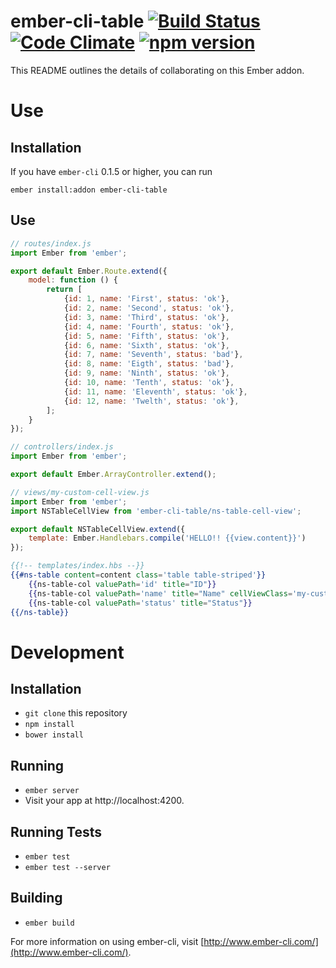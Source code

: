 # ember-cli-table [![Build Status](https://travis-ci.org/MichaelLNorth/ember-cli-table.svg)](https://travis-ci.org/MichaelLNorth/ember-cli-table) [![Code Climate](https://codeclimate.com/github/MichaelLNorth/ember-cli-table/badges/gpa.svg)](https://codeclimate.com/github/MichaelLNorth/ember-cli-table) [![npm version](https://badge.fury.io/js/ember-cli-table.svg)](http://badge.fury.io/js/ember-cli-table)

This README outlines the details of collaborating on this Ember addon.
# Use

## Installation

If you have `ember-cli` 0.1.5 or higher, you can run
```
ember install:addon ember-cli-table
```

## Use

```js
// routes/index.js
import Ember from 'ember';

export default Ember.Route.extend({
	model: function () {
		return [
			{id: 1, name: 'First', status: 'ok'},
			{id: 2, name: 'Second', status: 'ok'},
			{id: 3, name: 'Third', status: 'ok'},
			{id: 4, name: 'Fourth', status: 'ok'},
			{id: 5, name: 'Fifth', status: 'ok'},
			{id: 6, name: 'Sixth', status: 'ok'},
			{id: 7, name: 'Seventh', status: 'bad'},
			{id: 8, name: 'Eigth', status: 'bad'},
			{id: 9, name: 'Ninth', status: 'ok'},
			{id: 10, name: 'Tenth', status: 'ok'},
			{id: 11, name: 'Eleventh', status: 'ok'},
			{id: 12, name: 'Twelth', status: 'ok'},
		];
	}
});

// controllers/index.js
import Ember from 'ember';

export default Ember.ArrayController.extend();

// views/my-custom-cell-view.js
import Ember from 'ember';
import NSTableCellView from 'ember-cli-table/ns-table-cell-view';

export default NSTableCellView.extend({
	template: Ember.Handlebars.compile('HELLO!! {{view.content}}')
});


```

```hbs
{{!-- templates/index.hbs --}}
{{#ns-table content=content class='table table-striped'}}
	{{ns-table-col valuePath='id' title="ID"}}
	{{ns-table-col valuePath='name' title="Name" cellViewClass='my-custom-cell-view'}}
	{{ns-table-col valuePath='status' title="Status"}}
{{/ns-table}}
```

# Development

## Installation

* `git clone` this repository
* `npm install`
* `bower install`

## Running

* `ember server`
* Visit your app at http://localhost:4200.

## Running Tests

* `ember test`
* `ember test --server`

## Building

* `ember build`

For more information on using ember-cli, visit [http://www.ember-cli.com/](http://www.ember-cli.com/).
